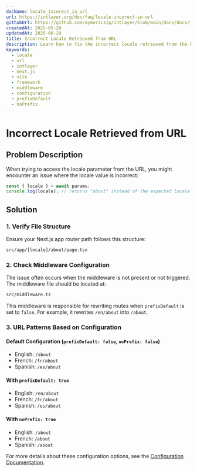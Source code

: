 ```yaml
---
docName: locale_incorect_in_url
url: https://intlayer.org/doc/faq/locale-incorect-in-url
githubUrl: https://github.com/aymericzip/intlayer/blob/main/docs/docs/frequent_questions/locale_incorect_in_url.md
createdAt: 2025-05-20
updatedAt: 2025-06-29
title: Incorrect Locale Retrieved from URL
description: Learn how to fix the incorrect locale retrieved from the URL.
keywords:
  - locale
  - url
  - intlayer
  - next.js
  - vite
  - framework
  - middleware
  - configuration
  - prefixDefault
  - noPrefix
---
```


# Incorrect Locale Retrieved from URL

## Problem Description

When trying to access the locale parameter from the URL, you might encounter an issue where the locale value is incorrect:

```js
const { locale } = await params;
console.log(locale); // returns "about" instead of the expected locale
```

## Solution

### 1. Verify File Structure

Ensure your Next.js app router path follows this structure:

```bash
src/app/[locale]/about/page.tsx
```

### 2. Check Middleware Configuration

The issue often occurs when the middleware is not present or not triggered. The middleware file should be located at:

```bash
src/middleware.ts
```

This middleware is responsible for rewriting routes when `prefixDefault` is set to `false`. For example, it rewrites `/en/about` into `/about`.

### 3. URL Patterns Based on Configuration

#### Default Configuration (`prefixDefault: false`, `noPrefix: false`)

- English: `/about`
- French: `/fr/about`
- Spanish: `/es/about`

#### With `prefixDefault: true`

- English: `/en/about`
- French: `/fr/about`
- Spanish: `/es/about`

#### With `noPrefix: true`

- English: `/about`
- French: `/about`
- Spanish: `/about`

For more details about these configuration options, see the [Configuration Documentation](https://github.com/aymericzip/intlayer/blob/main/docs/docs/en/configuration.md).
